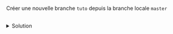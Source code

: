 <br>

Créer une nouvelle branche `tuto` depuis la branche locale `master`
<br>
<br>
<details><summary>Solution</summary>
<br>

```plain
git checkout -b tuto master
git branch
```{{exec}}
</details>
